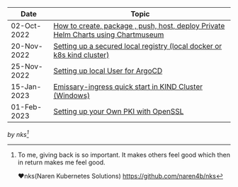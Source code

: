 |Date|Topic|
|----|----|
|02-Oct-2022 | [How to create, package , push, host, deploy Private Helm Charts using Chartmuseum](private-helm-charts.md)|
|20-Nov-2022 | [Setting up a secured local registry (local docker or k8s kind cluster)](local-docker-registry.md)|
|25-Nov-2022 | [Setting up local User for ArgoCD](argocd-rbac.md)|
|15-Jan-2023 | [Emissary-ingress quick start in KIND Cluster (Windows)](emissary-ingress.md)|
|01-Feb-2023 | [Setting up your Own PKI with OpenSSL](openssl-certificate.md)|


_by nks[^note]_

[^note]:
    To me, giving back is so important. It makes others feel good which then in return makes me feel good.
    
    ❤nks(Naren Kubernetes Solutions)
      https://github.com/naren4b/nks
